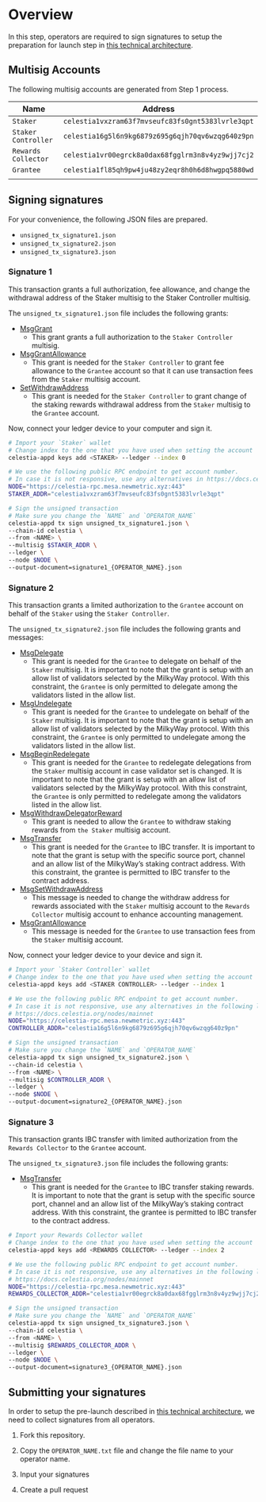# Overview

In this step, operators are required to sign signatures to setup the preparation for launch step in [this technical architecture](https://github.com/milkyway-labs/architecture).

## Multisig Accounts

The following multisig accounts are generated from Step 1 process.

| Name | Address |
|---|---|
| `Staker`            |`celestia1vxzram63f7mvseufc83fs0gnt5383lvrle3qpt` |
| `Staker Controller` |`celestia16g5l6n9kg6879z695g6qjh70qv6wzqg640z9pn` |
| `Rewards Collector` |`celestia1vr00egrck8a0dax68fgglrm3n8v4yz9wjj7cj2` |
| `Grantee`           |`celestia1fl85qh9pw4ju48zy2eqr8h0h6d8hwgpq5880wd` |
|||

## Signing signatures

For your convenience, the following JSON files are prepared.

- `unsigned_tx_signature1.json`
- `unsigned_tx_signature2.json`
- `unsigned_tx_signature3.json`

### Signature 1

This transaction grants a full authorization, fee allowance, and change the withdrawal address of the Staker multisig to the Staker Controller multisig.

The `unsigned_tx_signature1.json` file includes the following grants:

- [MsgGrant](https://github.com/cosmos/cosmos-sdk/blob/v0.46.14/proto/cosmos/authz/v1beta1/tx.proto#L20)
    - This grant grants a full authorization to the `Staker Controller` multisig.
- [MsgGrantAllowance](https://github.com/cosmos/cosmos-sdk/blob/v0.46.14/proto/cosmos/feegrant/v1beta1/tx.proto#L16)
    - This grant is needed for the `Staker Controller` to grant fee allowance to the `Grantee` account so that it can use transaction fees from the `Staker` multisig account.
- [SetWithdrawAddress](https://github.com/cosmos/cosmos-sdk/blob/v0.46.14/proto/cosmos/distribution/v1beta1/tx.proto#L16)
    - This grant is needed for the `Staker Controller` to grant change of the staking rewards withdrawal address from the `Staker` multisig to the `Grantee` account.

Now, connect your ledger device to your computer and sign it.

```bash
# Import your `Staker` wallet
# Change index to the one that you have used when setting the account
celestia-appd keys add <STAKER> --ledger --index 0

# We use the following public RPC endpoint to get account number.
# In case it is not responsive, use any alternatives in https://docs.celestia.org/nodes/mainnet
NODE="https://celestia-rpc.mesa.newmetric.xyz:443"
STAKER_ADDR="celestia1vxzram63f7mvseufc83fs0gnt5383lvrle3qpt"

# Sign the unsigned transaction
# Make sure you change the `NAME` and `OPERATOR_NAME`
celestia-appd tx sign unsigned_tx_signature1.json \
--chain-id celestia \
--from <NAME> \
--multisig $STAKER_ADDR \
--ledger \
--node $NODE \
--output-document=signature1_{OPERATOR_NAME}.json
```


### Signature 2

This transaction grants a limited authorization to the `Grantee` account on behalf of the `Staker` using the `Staker Controller`.

The `unsigned_tx_signature2.json` file includes the following grants and messages:

- [MsgDelegate](https://github.com/cosmos/cosmos-sdk/blob/v0.46.14/proto/cosmos/staking/v1beta1/tx.proto#L26)
    - This grant is needed for the `Grantee` to delegate on behalf of the `Staker` multisig. It is important to note that the grant is setup with an allow list of validators selected by the MilkyWay protocol. With this constraint, the `Grantee` is only permitted to delegate among the validators listed in the allow list.
- [MsgUndelegate](https://github.com/cosmos/cosmos-sdk/blob/v0.46.14/proto/cosmos/staking/v1beta1/tx.proto#L34)
    - This grant is needed for the `Grantee` to undelegate on behalf of the `Staker` multisig. It is important to note that the grant is setup with an allow list of validators selected by the MilkyWay protocol. With this constraint, the `Grantee` is only permitted to undelegate among the validators listed in the allow list.
- [MsgBeginRedelegate](https://github.com/cosmos/cosmos-sdk/blob/v0.46.14/proto/cosmos/staking/v1beta1/tx.proto#L30)
    - This grant is needed for the `Grantee` to redelegate delegations from the `Staker` multisig account in case validator set is changed. It is important to note that the grant is setup with an allow list of validators selected by the MilkyWay protocol. With this constraint, the `Grantee` is only permitted to redelegate among the validators listed in the allow list.
- [MsgWithdrawDelegatorReward](https://github.com/cosmos/cosmos-sdk/blob/v0.46.14/proto/cosmos/distribution/v1beta1/tx.proto#L20)
    - This grant is needed to allow the `Grantee` to withdraw staking rewards from `the Staker` multisig account.
- [MsgTransfer](https://github.com/cosmos/ibc-go/blob/v6.2.0/proto/ibc/applications/transfer/v1/tx.proto#L14)
    - This grant is needed for the `Grantee` to IBC transfer. It is important to note that the grant is setup with the specific source port, channel and an allow list of the MilkyWay’s staking contract address. With this constraint, the grantee is permitted to IBC transfer to the contract address.
- [MsgSetWithdrawAddress](https://github.com/cosmos/cosmos-sdk/blob/v0.46.14/proto/cosmos/distribution/v1beta1/tx.proto#L16)
    - This message is needed to change the withdraw address for rewards associated with the `Staker` multisig account to the `Rewards Collector` multisig account to enhance accounting management.
- [MsgGrantAllowance](https://github.com/cosmos/cosmos-sdk/blob/v0.46.14/proto/cosmos/feegrant/v1beta1/tx.proto#L16)
    - This message is needed for the `Grantee` to use transaction fees from the `Staker` multisig account.

Now, connect your ledger device to your device and sign it.

```bash
# Import your `Staker Controller` wallet
# Change index to the one that you have used when setting the account
celestia-appd keys add <STAKER CONTROLLER> --ledger --index 1

# We use the following public RPC endpoint to get account number.
# In case it is not responsive, use any alternatives in the following link
# https://docs.celestia.org/nodes/mainnet
NODE="https://celestia-rpc.mesa.newmetric.xyz:443"
CONTROLLER_ADDR="celestia16g5l6n9kg6879z695g6qjh70qv6wzqg640z9pn"

# Sign the unsigned transaction
# Make sure you change the `NAME` and `OPERATOR_NAME`
celestia-appd tx sign unsigned_tx_signature2.json \
--chain-id celestia \
--from <NAME> \
--multisig $CONTROLLER_ADDR \
--ledger \
--node $NODE \
--output-document=signature2_{OPERATOR_NAME}.json
```

### Signature 3

This transaction grants IBC transfer with limited authorization from the `Rewards Collector` to the `Grantee` account.

The `unsigned_tx_signature3.json` file includes the following grants:

- [MsgTransfer](https://github.com/cosmos/ibc-go/blob/v6.2.0/proto/ibc/applications/transfer/v1/tx.proto#L14)
    - This grant is needed for the `Grantee` to IBC transfer staking rewards. It is important to note that the grant is setup with the specific source port, channel and an allow list of the MilkyWay’s staking contract address. With this constraint, the grantee is permitted to IBC transfer to the contract address.

```bash
# Import your Rewards Collector wallet
# Change index to the one that you have used when setting the account
celestia-appd keys add <REWARDS COLLECTOR> --ledger --index 2

# We use the following public RPC endpoint to get account number.
# In case it is not responsive, use any alternatives in the following link
# https://docs.celestia.org/nodes/mainnet
NODE="https://celestia-rpc.mesa.newmetric.xyz:443"
REWARDS_COLLECTOR_ADDR="celestia1vr00egrck8a0dax68fgglrm3n8v4yz9wjj7cj2"

# Sign the unsigned transaction
# Make sure you change the `NAME` and `OPERATOR_NAME`
celestia-appd tx sign unsigned_tx_signature3.json \
--chain-id celestia \
--from <NAME> \
--multisig $REWARDS_COLLECTOR_ADDR \
--ledger \
--node $NODE \
--output-document=signature3_{OPERATOR_NAME}.json
```

## Submitting your signatures

In order to setup the pre-launch described in [this technical architecture](https://github.com/milkyway-labs/architecture#preparation-for-launch), we need to collect signatures from all operators.

1. Fork this repository.

2. Copy the `OPERATOR_NAME.txt` file and change the file name to your operator name.

3. Input your signatures

4. Create a pull request
